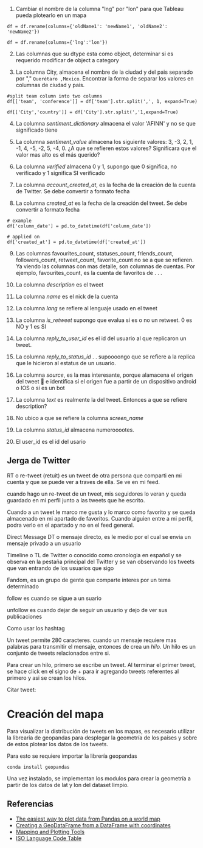 1. Cambiar el nombre de la columna "lng" por "lon" para que Tableau pueda plotearlo en un mapa
```
df = df.rename(columns={'oldName1': 'newName1', 'oldName2': 'newName2'})

df = df.rename(columns={'lng':'lon'})
```

2. Las columnas que su dtype esta como object, determinar si es requerido modificar de object a category

3. La columna City, almacena el nombre de la ciudad y del pais separado por "," ```Querétaro ,Mexico```. Encontrar la forma de separar los valores en columnas de ciudad y pais.  
```
#split team column into two columns
df[['team', 'conference']] = df['team'].str.split(',', 1, expand=True)

df[['City','country']] = df['City'].str.split(','1,expand=True)
```


4. La columna *sentiment_dictionary* almacena el valor 'AFINN' y no se que significado tiene

5. La columna *sentiment_value* almacena los siguiente valores:  3, -3,  2,  1, -1,  4, -5, -2,  5, -4,  0. ¿A que se refieren estos valores? Significara que el valor mas alto es el más querido? 

6. La columna *verified* almacena 0 y 1, supongo que 0 significa, no verificado y 1 significa SI verificado

7. La columna *account_created_at*, es la fecha de la creación de la cuenta de Twitter. Se debe convertir a formato fecha

8. La columna *created_at* es la fecha de la creación del tweet. Se debe convertir a formato fecha

```
# example
df['column_date'] = pd.to_datetime(df['column_date'])

# applied on
df['created_at'] = pd.to_datetime(df['created_at'])
```



9. Las columnas favourites_count, statuses_count, friends_count,  followers_count, retweet_count, favorite_count no se a que se refieren. Ya viendo las columnas con mas detalle, son columnas de cuentas. Por ejemplo, favourites_count, es la cuenta de favoritos de . . . 

10. La columna *description* es el tweet
11. La columna *name* es el nick de la cuenta
12. La columna *lang* se refiere al lenguaje usado en el tweet
13. La columna *is_retweet* supongo que evalua si es o  no un retweet. 0 es NO y 1 es SI
14. La columna *reply_to_user_id* es el id del usuario al que replicaron un tweet. 
15. La columna *reply_to_status_id*  . .  supoooongo que se refiere a la replica que le hicieron al estatus de un usuario.
16. La columna *source*, es la mas interesante, porque alamacena el origen del tweet 🧐 e identifica si el origen fue a partir de un dispositivo android o IOS o si es un bot
17. La columna *text* es realmente la del tweet. Entonces a que se refiere description?
18. No ubico a que se refiere la columna *screen_name*
19. La columna *status_id* almacena numerooootes.
20. El user_id es el id del usario


## Jerga de Twitter

RT o re-tweet (retuit) es un tweet de otra persona que comparti en mi cuenta y que se puede ver a traves de ella. Se ve en mi feed.

cuando hago un re-tweet de un tweet, mis seguidores lo veran y queda guardado en mi perfil junto a las tweets que he escrito.

Cuando a un tweet le marco me gusta y lo marco como favorito y se queda almacenado en mi apartado de favoritos. Cuando alguien entre a mi perfil, podra verlo en el apartado y no en el feed general.

Direct Message DT o mensaje directo, es le medio por el cual se envia un mensaje privado a un usuario

Timeline o TL de Twitter o conocido como cronologia en español y se observa en la pestaña principal del Twitter y se van observando los tweets que van entrando de los usuarios que sigo

Fandom, es un grupo de gente que comparte interes por un tema determinado

follow es cuando se sigue a un suario

unfollow es cuando dejar de seguir un usuario y dejo de ver sus publicaciones

Como usar los hashtag

Un tweet permite 280 caracteres. cuando un mensaje requiere mas palabras para transmitir el mensaje, entonces de crea un *hilo*. Un hilo es un conjunto de tweets relacionados entre si.

Para crear un hilo, primero se escribe un tweet. Al terminar el primer tweet, se hace click en el signo de + para ir agregando tweets referentes al primero y asi se crean los hilos.

Citar tweet: 

# Creación del mapa

Para visualizar la distribución de tweets en los mapas, es necesario utilizar la librearia de geopandas para desplegar la geometría de los países y sobre de estos plotear los datos de los tweets.

Para esto se requiere importar la librería geopandas
```
conda install geopandas
```
Una vez instalado, se implementan los modulos para crear la geometría a partir de los datos de lat y lon del dataset limpio.

## Referencias
- [The easiest way to plot data from Pandas on a world map](https://towardsdatascience.com/the-easiest-way-to-plot-data-from-pandas-on-a-world-map-1a62962a27f3)
- [Creating a GeoDataFrame from a DataFrame with coordinates](https://geopandas.org/en/stable/gallery/create_geopandas_from_pandas.html)
- [Mapping and Plotting Tools](https://geopandas.org/en/stable/docs/user_guide/mapping.html)
- [ISO Language Code Table](http://www.lingoes.net/en/translator/langcode.htm)
